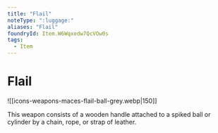 ```yaml
---
title: "Flail"
noteType: ":luggage:"
aliases: "Flail"
foundryId: Item.W6Wqxedw7QcVOw0s
tags:
  - Item
---
```


# Flail
![[icons-weapons-maces-flail-ball-grey.webp|150]]

This weapon consists of a wooden handle attached to a spiked ball or cylinder by a chain, rope, or strap of leather.
